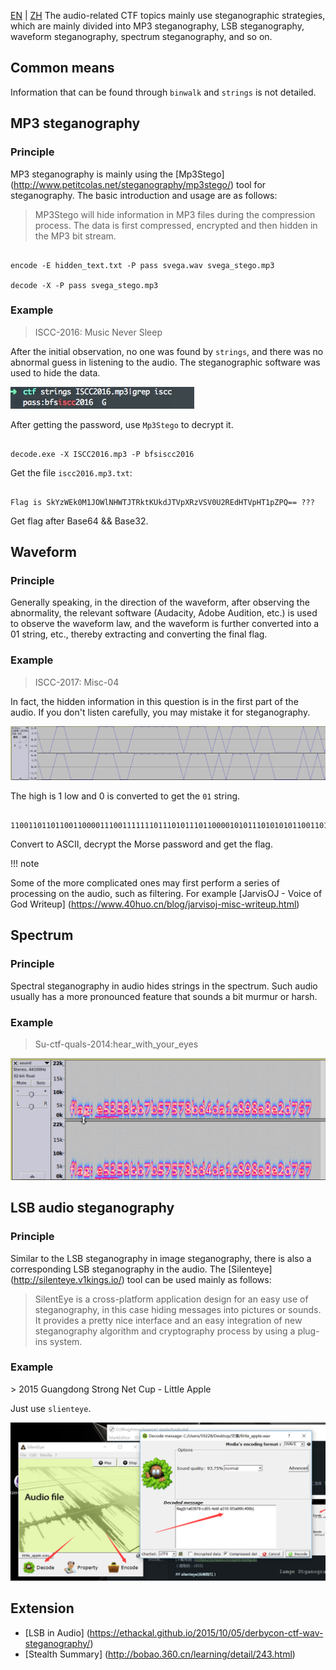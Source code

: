 [EN](./introduction.md) | [ZH](./introduction-zh.md)
The audio-related CTF topics mainly use steganographic strategies, which are mainly divided into MP3 steganography, LSB steganography, waveform steganography, spectrum steganography, and so on.


## Common means


Information that can be found through `binwalk` and `strings` is not detailed.


## MP3 steganography


### Principle


MP3 steganography is mainly using the [Mp3Stego] (http://www.petitcolas.net/steganography/mp3stego/) tool for steganography. The basic introduction and usage are as follows:


> MP3Stego will hide information in MP3 files during the compression process. The data is first compressed, encrypted and then hidden in the MP3 bit stream.



```shell

encode -E hidden_text.txt -P pass svega.wav svega_stego.mp3

decode -X -P pass svega_stego.mp3

```



### Example


> ISCC-2016: Music Never Sleep



After the initial observation, no one was found by `strings`, and there was no abnormal guess in listening to the audio. The steganographic software was used to hide the data.


![](./figure/1.jpg)



After getting the password, use `Mp3Stego` to decrypt it.


```shell

decode.exe -X ISCC2016.mp3 -P bfsiscc2016

```



Get the file `iscc2016.mp3.txt`:
```

Flag is SkYzWEk0M1JOWlNHWTJTRktKUkdJTVpXRzVSV0U2REdHTVpHT1pZPQ== ???

```



Get flag after Base64 &amp;&amp; Base32.


## Waveform


### Principle


Generally speaking, in the direction of the waveform, after observing the abnormality, the relevant software (Audacity, Adobe Audition, etc.) is used to observe the waveform law, and the waveform is further converted into a 01 string, etc., thereby extracting and converting the final flag.


### Example


> ISCC-2017: Misc-04



In fact, the hidden information in this question is in the first part of the audio. If you don&#39;t listen carefully, you may mistake it for steganography.


![](./figure/3.png)



The high is 1 low and 0 is converted to get the `01` string.


```

110011011011001100001110011111110111010111011000010101110101010110011011101011101110110111011110011111101

```



Convert to ASCII, decrypt the Morse password and get the flag.


!!! note

Some of the more complicated ones may first perform a series of processing on the audio, such as filtering. For example [JarvisOJ - Voice of God Writeup] (https://www.40huo.cn/blog/jarvisoj-misc-writeup.html)


## Spectrum


### Principle


Spectral steganography in audio hides strings in the spectrum. Such audio usually has a more pronounced feature that sounds a bit murmur or harsh.


### Example


> Su-ctf-quals-2014:hear_with_your_eyes



![](./figure/4.png)



## LSB audio steganography


### Principle


Similar to the LSB steganography in image steganography, there is also a corresponding LSB steganography in the audio. The [Silenteye] (http://silenteye.v1kings.io/) tool can be used mainly as follows:


> SilentEye is a cross-platform application design for an easy use of steganography, in this case hiding messages into pictures or sounds. It provides a pretty nice interface and an easy integration of new steganography algorithm and cryptography process by using a plug-ins system.



### Example


&gt; 2015 Guangdong Strong Net Cup - Little Apple


Just use `slienteye`.


![](./figure/2.jpg)



## Extension


- [LSB in Audio] (https://ethackal.github.io/2015/10/05/derbycon-ctf-wav-steganography/)
- [Stealth Summary] (http://bobao.360.cn/learning/detail/243.html)